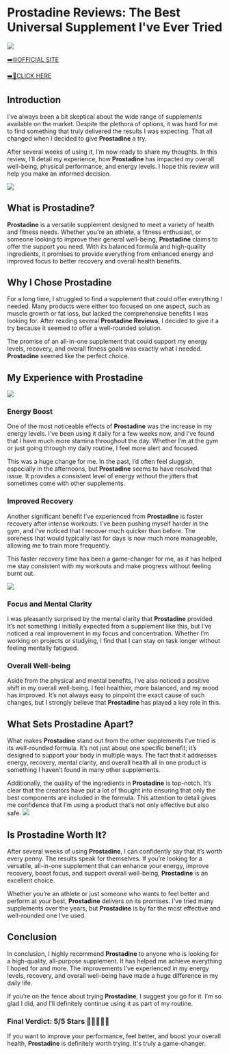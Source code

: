 # Prostadine Reviews: The Best Universal Supplement I've Ever Tried

[![](https://static.vecteezy.com/system/resources/thumbnails/019/896/014/small/buy-now-gradient-button-with-cart-symbol-buy-now-illustration-png.png)](https://edetoop.top/lander/sugarpreland-1/prostad.html) 

[➡️🌐OFFICIAL SITE](https://edetoop.top/lander/sugarpreland-1/prostad.html) 

[➡️🔗CLICK HERE](https://edetoop.top/lander/sugarpreland-1/prostad.html) 


## Introduction

I’ve always been a bit skeptical about the wide range of supplements available on the market. Despite the plethora of options, it was hard for me to find something that truly delivered the results I was expecting. That all changed when I decided to give **Prostadine** a try.

After several weeks of using it, I’m now ready to share my thoughts. In this review, I’ll detail my experience, how **Prostadine** has impacted my overall well-being, physical performance, and energy levels. I hope this review will help you make an informed decision. 

[![](https://wallpapers.com/images/hd/red-order-now-button-udg4jcj4arvn8b0n-2.png)](https://edetoop.top/lander/sugarpreland-1/prostad.html)  

## What is Prostadine?

**Prostadine** is a versatile supplement designed to meet a variety of health and fitness needs. Whether you're an athlete, a fitness enthusiast, or someone looking to improve their general well-being, **Prostadine** claims to offer the support you need. With its balanced formula and high-quality ingredients, it promises to provide everything from enhanced energy and improved focus to better recovery and overall health benefits.

## Why I Chose Prostadine

For a long time, I struggled to find a supplement that could offer everything I needed. Many products were either too focused on one aspect, such as muscle growth or fat loss, but lacked the comprehensive benefits I was looking for. After reading several **Prostadine Reviews**, I decided to give it a try because it seemed to offer a well-rounded solution.

The promise of an all-in-one supplement that could support my energy levels, recovery, and overall fitness goals was exactly what I needed. **Prostadine** seemed like the perfect choice.

## My Experience with Prostadine

[![](https://static.vecteezy.com/system/resources/thumbnails/019/896/014/small/buy-now-gradient-button-with-cart-symbol-buy-now-illustration-png.png)](https://edetoop.top/lander/sugarpreland-1/prostad.html)

### Energy Boost

One of the most noticeable effects of **Prostadine** was the increase in my energy levels. I’ve been using it daily for a few weeks now, and I’ve found that I have much more stamina throughout the day. Whether I’m at the gym or just going through my daily routine, I feel more alert and focused.

This was a huge change for me. In the past, I’d often feel sluggish, especially in the afternoons, but **Prostadine** seems to have resolved that issue. It provides a consistent level of energy without the jitters that sometimes come with other supplements.

### Improved Recovery

Another significant benefit I’ve experienced from **Prostadine** is faster recovery after intense workouts. I’ve been pushing myself harder in the gym, and I’ve noticed that I recover much quicker than before. The soreness that would typically last for days is now much more manageable, allowing me to train more frequently.

This faster recovery time has been a game-changer for me, as it has helped me stay consistent with my workouts and make progress without feeling burnt out.

[![](https://wallpapers.com/images/hd/red-order-now-button-udg4jcj4arvn8b0n-2.png)](https://edetoop.top/lander/sugarpreland-1/prostad.html)  

### Focus and Mental Clarity

I was pleasantly surprised by the mental clarity that **Prostadine** provided. It’s not something I initially expected from a supplement like this, but I’ve noticed a real improvement in my focus and concentration. Whether I’m working on projects or studying, I find that I can stay on task longer without feeling mentally fatigued.

### Overall Well-being

Aside from the physical and mental benefits, I’ve also noticed a positive shift in my overall well-being. I feel healthier, more balanced, and my mood has improved. It’s not always easy to pinpoint the exact cause of such changes, but I strongly believe that **Prostadine** has played a key role in this.

## What Sets Prostadine Apart?

What makes **Prostadine** stand out from the other supplements I’ve tried is its well-rounded formula. It’s not just about one specific benefit; it’s designed to support your body in multiple ways. The fact that it addresses energy, recovery, mental clarity, and overall health all in one product is something I haven’t found in many other supplements.

Additionally, the quality of the ingredients in **Prostadine** is top-notch. It’s clear that the creators have put a lot of thought into ensuring that only the best components are included in the formula. This attention to detail gives me confidence that I’m using a product that’s not only effective but also safe.
[![](https://static.vecteezy.com/system/resources/thumbnails/019/896/014/small/buy-now-gradient-button-with-cart-symbol-buy-now-illustration-png.png)](https://edetoop.top/lander/sugarpreland-1/prostad.html)
## Is Prostadine Worth It?

After several weeks of using **Prostadine**, I can confidently say that it’s worth every penny. The results speak for themselves. If you’re looking for a versatile, all-in-one supplement that can enhance your energy, improve recovery, boost focus, and support overall well-being, **Prostadine** is an excellent choice.

Whether you’re an athlete or just someone who wants to feel better and perform at your best, **Prostadine** delivers on its promises. I’ve tried many supplements over the years, but **Prostadine** is by far the most effective and well-rounded one I’ve used.

## Conclusion

In conclusion, I highly recommend **Prostadine** to anyone who is looking for a high-quality, all-purpose supplement. It has helped me achieve everything I hoped for and more. The improvements I’ve experienced in my energy levels, recovery, and overall well-being have made a huge difference in my daily life.

If you’re on the fence about trying **Prostadine**, I suggest you go for it. I’m so glad I did, and I’ll definitely continue using it as part of my routine.

### Final Verdict: 5/5 Stars 🌟🌟🌟🌟🌟

If you want to improve your performance, feel better, and boost your overall health, **Prostadine** is definitely worth trying. It's truly a game-changer.
